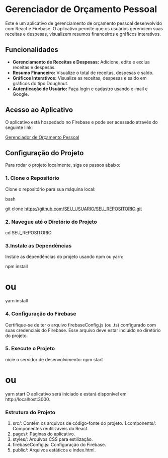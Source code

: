 
# Gerenciador de Orçamento Pessoal

Este é um aplicativo de gerenciamento de orçamento pessoal desenvolvido com React e Firebase. O aplicativo permite que os usuários gerenciem suas receitas e despesas, visualizem resumos financeiros e gráficos interativos.

## Funcionalidades

- **Gerenciamento de Receitas e Despesas:** Adicione, edite e exclua receitas e despesas.
- **Resumo Financeiro:** Visualize o total de receitas, despesas e saldo.
- **Gráficos Interativos:** Visualize as receitas, despesas e saldo em gráficos do tipo Doughnut.
- **Autenticação de Usuário:** Faça login e cadastro usando e-mail e Google.

## Acesso ao Aplicativo

O aplicativo está hospedado no Firebase e pode ser acessado através do seguinte link:

[Gerenciador de Orçamento Pessoal](https://orcamentopessoal-7751d.firebaseapp.com)

## Configuração do Projeto

Para rodar o projeto localmente, siga os passos abaixo:

### 1. Clone o Repositório

Clone o repositório para sua máquina local:

bash

git clone https://github.com/SEU_USUARIO/SEU_REPOSITORIO.git

### 2.  Navegue até o Diretório do Projeto
cd SEU_REPOSITORIO

### 3.Instale as Dependências

Instale as dependências do projeto usando npm ou yarn:

npm install
# ou
yarn install

### 4. Configuração do Firebase
Certifique-se de ter o arquivo firebaseConfig.js (ou .ts) configurado com suas credenciais do Firebase. Esse arquivo deve estar incluído no diretório do projeto.

### 5.  Execute o Projeto

nicie o servidor de desenvolvimento:
npm start
# ou
yarn start
O aplicativo será iniciado e estará disponível em http://localhost:3000.

### Estrutura do Projeto

1. src/: Contém os arquivos de código-fonte do projeto.
1.components/: Componentes reutilizáveis do React.
1. pages/: Páginas do aplicativo.
1. styles/: Arquivos CSS para estilização.
1. firebaseConfig.js: Configuração do Firebase.
1. public/: Arquivos estáticos e index.html.


